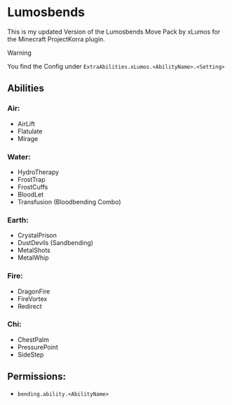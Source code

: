 # Lumosbends
This is my updated Version of the Lumosbends Move Pack by xLumos for the Minecraft ProjectKorra plugin.

>[!WARNING]
>You find the Config under `ExtraAbilities.xLumos.<AbilityName>.<Setting>`

## Abilities
### Air:
- AirLift
- Flatulate
- Mirage
### Water:
- HydroTherapy
- FrostTrap
- FrostCuffs
- BloodLet
- Transfusion (Bloodbending Combo)
### Earth:
- CrystalPrison
- DustDevils (Sandbending)
- MetalShots
- MetalWhip
### Fire:
- DragonFire
- FireVortex
- Redirect
### Chi:
- ChestPalm
- PressurePoint
- SideStep

## Permissions:
- `bending.ability.<AbilityName>`
